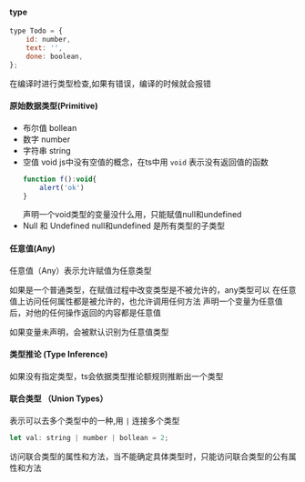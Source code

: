 #### type ####

```javascript
type Todo = {
    id: number,
    text: '',
    done: boolean,
};
```
在编译时进行类型检查,如果有错误，编译的时候就会报错

#### 原始数据类型(Primitive) ####

* 布尔值 bollean
* 数字 number
* 字符串 string
* 空值 void
    js中没有空值的概念，在ts中用 `void` 表示没有返回值的函数
    ```javascript
    function f():void{
        alert('ok')
    }
    ```
    声明一个void类型的变量没什么用，只能赋值null和undefined
* Null 和 Undefined
    null和undefined 是所有类型的子类型

#### 任意值(Any) ####

任意值（Any）表示允许赋值为任意类型

如果是一个普通类型，在赋值过程中改变类型是不被允许的，any类型可以
在任意值上访问任何属性都是被允许的，也允许调用任何方法
声明一个变量为任意值后，对他的任何操作返回的内容都是任意值

如果变量未声明，会被默认识别为任意值类型

#### 类型推论 (Type Inference) ####

如果没有指定类型，ts会依据类型推论额规则推断出一个类型

#### 联合类型 （Union Types） ####

表示可以去多个类型中的一种,用 `|` 连接多个类型

```javascript
let val: string | number | bollean = 2;
```

访问联合类型的属性和方法，当不能确定具体类型时，只能访问联合类型的公有属性和方法





